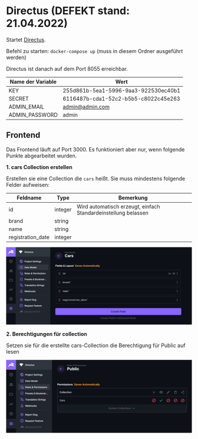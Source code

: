 # Directus (DEFEKT stand: 21.04.2022)

Startet [Directus](https://duckduckgo.com).

Befehl zu starten: ```docker-compose up``` (muss in diesem Ordner ausgeführt werden)

Directus ist danach auf dem Port 8055 erreichbar.

Name der Variable | Wert
---|---
KEY | 255d861b-5ea1-5996-9aa3-922530ec40b1
SECRET | 6116487b-cda1-52c2-b5b5-c8022c45e263
ADMIN_EMAIL | admin@admin.com
ADMIN_PASSWORD | admin

## Frontend

Das Frontend läuft auf Port 3000. Es funktioniert aber nur, wenn folgende Punkte abgearbeitet wurden.

__1. cars Collection erstellen__

Erstellen sie eine Collection die ```cars``` heißt. Sie muss mindestens folgende Felder aufweisen:

Feldname | Type | Bemerkung
---|---|---
id | integer | Wird automatisch erzeugt, einfach Standardeinstellung belassen
brand | string |
name | string |
registration_date | integer

![Collection](collection.PNG)

__2. Berechtigungen für collection__

Setzen sie für die erstellte cars-Collection die Berechtigung für Public auf lesen

![Berechtigungen](permissions.PNG)